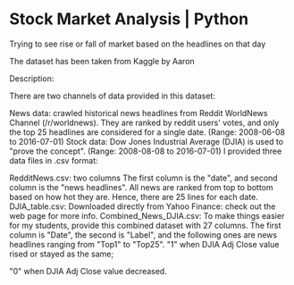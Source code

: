 # Stock Market Analysis | Python

Trying to see rise or fall of market based on the headlines on that day

The dataset has been taken from Kaggle by Aaron

Description:

There are two channels of data provided in this dataset:

News data: crawled historical news headlines from Reddit WorldNews Channel (/r/worldnews). They are ranked by reddit users' votes, and only the top 25 headlines are considered for a single date. (Range: 2008-06-08 to 2016-07-01) Stock data: Dow Jones Industrial Average (DJIA) is used to "prove the concept". (Range: 2008-08-08 to 2016-07-01) I provided three data files in .csv format:

RedditNews.csv: two columns The first column is the "date", and second column is the "news headlines". All news are ranked from top to bottom based on how hot they are. Hence, there are 25 lines for each date. DJIA_table.csv: Downloaded directly from Yahoo Finance: check out the web page for more info. Combined_News_DJIA.csv: To make things easier for my students, provide this combined dataset with 27 columns. The first column is "Date", the second is "Label", and the following ones are news headlines ranging from "Top1" to "Top25". "1" when DJIA Adj Close value rised or stayed as the same;

"0" when DJIA Adj Close value decreased.
